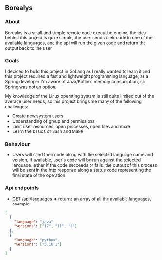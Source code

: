 ## Borealys

### About
Borealys is a small and simple remote code execution engine, the idea 
behind this project is quite simple, the user sends their code in one
of the available languages, and the api will run the given
code and return the output back to the user

### Goals
I decided to build this project in GoLang as I really wanted to learn it 
and this project required a fast and lightweight programming language, as 
a Spring developer I'm aware of Java/Kotlin's memory consumption, so Spring
was not an option.

My knowledge of the Linux operating system is still quite limited out of
the average user needs, so this project brings me many of the 
following challenges:
- Create new system users
- Understanding of group and permissions  
- Limit user resources, open processes, open files and more
- Learn the basics of Bash and Make

### Behaviour
- Users will send their code along with the selected language name and version,
  if available, user's code will be run against the selected language, either if the
  code succeeds or fails, the output of this process will be sent in the 
  http response along a status code representing the final state of 
  the operation.
  
### Api endpoints
- GET /api/languages => returns an array of all the available languages,
example:
```json
[
  {
    "language": "java",
    "versions": ["17", "11", "8"]
  },
  {
    "language": "python",
    "versions": ["3.10.1"]
  }
]
```
  
